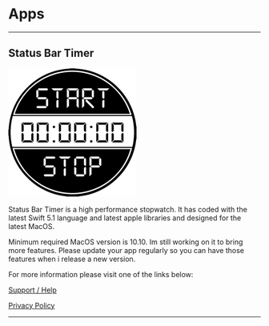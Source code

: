 
# Apps

------------------------------

## Status Bar Timer

![Status Bar Timer Icon](/images/status_bar_timer/statusbartimer-icon.png)

Status Bar Timer is a high performance stopwatch.
It has coded with the latest Swift 5.1 language and latest apple libraries and designed for the latest MacOS.

Minimum required MacOS version is 10.10.
Im still working on it to bring more features.
Please update your app regularly so you can have those features when i release a new version.

For more information please visit one of the links below:

[Support / Help](/status-bar-timer-support-help)

[Privacy Policy](/statusbartimer-pirvacy-policy)

-------------------------------

